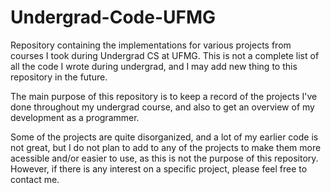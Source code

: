 # Undergrad-Code-UFMG
Repository containing the implementations for various projects from courses I took during Undergrad CS at UFMG. This is not a complete list of all the code I wrote during undergrad, and I may add new thing to this repository in the future.

The main purpose of this repository is to keep a record of the projects I've done throughout my undergrad course, and also to get an overview of my development as a programmer.

Some of the projects are quite disorganized, and a lot of my earlier code is not great, but I do not plan to add to any of the projects to make them more acessible and/or easier to use, as this is not the purpose of this repository. However, if there is any interest on a specific project, please feel free to contact me.

